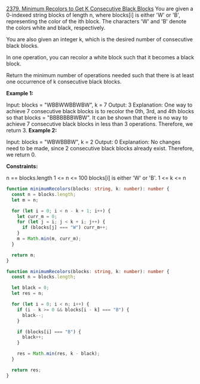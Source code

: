 [2379. Minimum Recolors to Get K Consecutive Black Blocks](https://leetcode.com/problems/minimum-recolors-to-get-k-consecutive-black-blocks/description/?envType=daily-question&envId=2025-03-08)
You are given a 0-indexed string blocks of length n, where blocks[i] is either 'W' or 'B', representing the color of the ith block. The characters 'W' and 'B' denote the colors white and black, respectively.

You are also given an integer k, which is the desired number of consecutive black blocks.

In one operation, you can recolor a white block such that it becomes a black block.

Return the minimum number of operations needed such that there is at least one occurrence of k consecutive black blocks.

**Example 1:**

Input: blocks = "WBBWWBBWBW", k = 7
Output: 3
Explanation:
One way to achieve 7 consecutive black blocks is to recolor the 0th, 3rd, and 4th blocks
so that blocks = "BBBBBBBWBW".
It can be shown that there is no way to achieve 7 consecutive black blocks in less than 3 operations.
Therefore, we return 3.
**Example 2:**

Input: blocks = "WBWBBBW", k = 2
Output: 0
Explanation:
No changes need to be made, since 2 consecutive black blocks already exist.
Therefore, we return 0.

**Constraints:**

n == blocks.length
1 <= n <= 100
blocks[i] is either 'W' or 'B'.
1 <= k <= n

```ts
function minimumRecolors(blocks: string, k: number): number {
  const n = blocks.length;
  let m = n;

  for (let i = 0; i < n - k + 1; i++) {
    let curr_m = 0;
    for (let j = i; j < k + i; j++) {
      if (blocks[j] === "W") curr_m++;
    }
    m = Math.min(m, curr_m);
  }

  return m;
}
```

```ts
function minimumRecolors(blocks: string, k: number): number {
  const n = blocks.length;

  let black = 0;
  let res = n;

  for (let i = 0; i < n; i++) {
    if (i - k >= 0 && blocks[i - k] === "B") {
      black--;
    }

    if (blocks[i] === "B") {
      black++;
    }

    res = Math.min(res, k - black);
  }

  return res;
}
```
